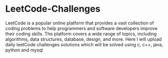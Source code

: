 # LeetCode-Challenges
LeetCode is a popular online platform that provides a vast collection of coding problems to help programmers and software developers improve their coding skills. The platform covers a wide range of topics, including algorithms, data structures, database, design, and more.
Here I will upload daily leetCode challenges solutions which will be solved using c, c++, java, python and mysql 
